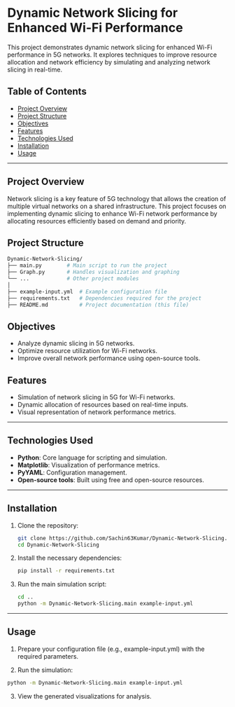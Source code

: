 # Dynamic Network Slicing for Enhanced Wi-Fi Performance

This project demonstrates dynamic network slicing for enhanced Wi-Fi performance in 5G networks. It explores techniques to improve resource allocation and network efficiency by simulating and analyzing network slicing in real-time.

## Table of Contents

- [Project Overview](#project-overview)
- [Project Structure](#project-structure)
- [Objectives](#Objectives)
- [Features](#features)
- [Technologies Used](#technologies-used)
- [Installation](#installation)
- [Usage](#usage)

---

## Project Overview

Network slicing is a key feature of 5G technology that allows the creation of multiple virtual networks on a shared infrastructure. This project focuses on implementing dynamic slicing to enhance Wi-Fi network performance by allocating resources efficiently based on demand and priority.

## Project Structure
```bash
Dynamic-Network-Slicing/
├── main.py        # Main script to run the project
├── Graph.py       # Handles visualization and graphing
└── ...            # Other project modules
│
├── example-input.yml  # Example configuration file
├── requirements.txt   # Dependencies required for the project
├── README.md          # Project documentation (this file)
```


## Objectives

- Analyze dynamic slicing in 5G networks.
- Optimize resource utilization for Wi-Fi networks.
- Improve overall network performance using open-source tools.

## Features

- Simulation of network slicing in 5G for Wi-Fi networks.
- Dynamic allocation of resources based on real-time inputs.
- Visual representation of network performance metrics.

---

## Technologies Used

- **Python**: Core language for scripting and simulation.
- **Matplotlib**: Visualization of performance metrics.
- **PyYAML**: Configuration management.
- **Open-source tools**: Built using free and open-source resources.

---

## Installation

1. Clone the repository:

    ```bash
    git clone https://github.com/Sachin63Kumar/Dynamic-Network-Slicing.git
    cd Dynamic-Network-Slicing
    ```

2. Install the necessary dependencies:

    ```bash
    pip install -r requirements.txt
    ```

3. Run the main simulation script:

    ```bash
    cd ..
    python -m Dynamic-Network-Slicing.main example-input.yml
    ```

---

## Usage
1. Prepare your configuration file (e.g., example-input.yml) with the required parameters.

2. Run the simulation:
```bash
python -m Dynamic-Network-Slicing.main example-input.yml
```
3. View the generated visualizations for analysis.

